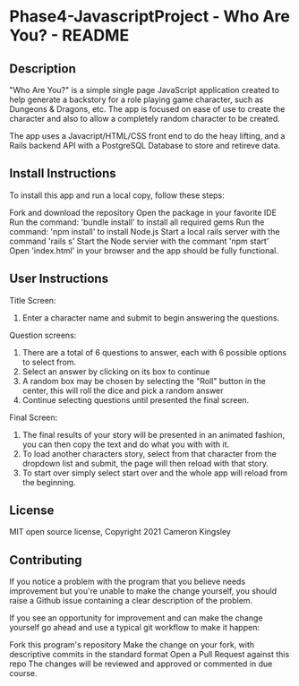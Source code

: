# Phase4-JavascriptProject - Who Are You? - README

## Description
"Who Are You?" is a simple single page JavaScript application created to help generate a backstory for a role playing game character, such as Dungeons & Dragons, etc. The app is focused on ease of use to create the character and also to allow a completely random character to be created. 

The app uses a Javacript/HTML/CSS front end to do the heay lifting, and a Rails backend API with a PostgreSQL Database to store and retireve data. 

## Install Instructions
To install this app and run a local copy, follow these steps:

Fork and download the repository
Open the package in your favorite IDE
Run the command: 'bundle install' to install all required gems
Run the command: 'npm install' to install Node.js
Start a local rails server with the command 'rails s'
Start the Node servier with the commant 'npm start'   
Open 'index.html' in your browser and the app should be fully functional.

## User Instructions
Title Screen:
1. Enter a character name and submit to begin answering the questions.

Question screens:
1. There are a total of 6 questions to answer, each with 6 possible options to select from.
2. Select an answer by clicking on its box to continue
3. A random box may be chosen by selecting the "Roll" button in the center, this will roll the dice and pick a random answer
4. Continue selecting questions until presented the final screen.

Final Screen:
1. The final results of your story will be presented in an animated fashion, you can then copy the text and do what you with with it.
2. To load another characters story, select from that character from the dropdown list and submit, the page will then reload with that story.
3. To start over simply select start over and the whole app will reload from the beginning. 

## License
MIT open source license, Copyright 2021 Cameron Kingsley

## Contributing
If you notice a problem with the program that you believe needs improvement but you're unable to make the change yourself, you should raise a Github issue containing a clear description of the problem.

If you see an opportunity for improvement and can make the change yourself go ahead and use a typical git workflow to make it happen:

Fork this program's repository
Make the change on your fork, with descriptive commits in the standard format
Open a Pull Request against this repo
The changes will be reviewed and approved or commented in due course.
